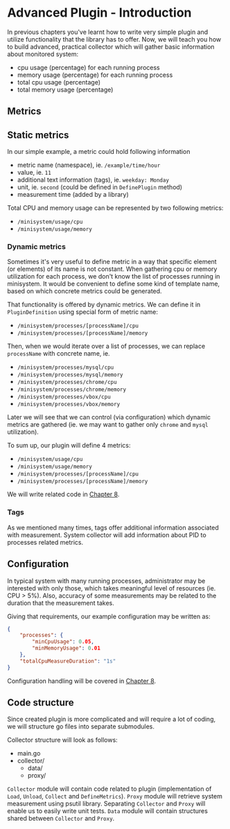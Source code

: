 # Advanced Plugin - Introduction

In previous chapters you've learnt how to write very simple plugin and utilize functionality that the library has to offer. 
Now, we will teach you how to build advanced, practical collector which will gather basic information about monitored system:
- cpu usage (percentage) for each running process 
- memory usage (percentage) for each running process
- total cpu usage (percentage)
- total memory usage (percentage)

## Metrics

## Static metrics

In our simple example, a metric could hold following information
- metric name (namespace), ie. `/example/time/hour`
- value, ie. `11`
- additional text information (tags), ie. `weekday: Monday`
- unit, ie. `second` (could be defined in `DefinePlugin` method)
- measurement time (added by a library)

Total CPU and memory usage can be represented by two following metrics:
- `/minisystem/usage/cpu`
- `/minisystem/usage/memory`

### Dynamic metrics

Sometimes it's very useful to define metric in a way that specific element (or elements) of its name is not constant.
When gathering cpu or memory utilization for each process, we don't know the list of processes running in minisystem.
It would be convenient to define some kind of template name, based on which concrete metrics could be generated.

That functionality is offered by dynamic metrics. We can define it in `PluginDefinition` using special form of metric name:
- `/minisystem/processes/[processName]/cpu`
- `/minisystem/processes/[processName]/memory`

Then, when we would iterate over a list of processes, we can replace `processName` with concrete name, ie.
- `/minisystem/processes/mysql/cpu`
- `/minisystem/processes/mysql/memory`
- `/minisystem/processes/chrome/cpu`
- `/minisystem/processes/chrome/memory`
- `/minisystem/processes/vbox/cpu`
- `/minisystem/processes/vbox/memory`

Later we will see that we can control (via configuration) which dynamic metrics are gathered (ie. we may want to gather only `chrome` and `mysql` utilization).

To sum up, our plugin will define 4 metrics:
- `/minisystem/usage/cpu`
- `/minisystem/usage/memory`
- `/minisystem/processes/[processName]/cpu`
- `/minisystem/processes/[processName]/memory`

We will write related code in [Chapter 8](/tutorial/08-collector/README.md).

### Tags

As we mentioned many times, tags offer additional information associated with measurement. 
System collector will add information about PID to processes related metrics.

## Configuration 

In typical system with many running processes, administrator may be interested with only those, which takes meaningful level of resources (ie. CPU > 5%).
Also, accuracy of some measurements may be related to the duration that the measurement takes.

Giving that requirements, our example configuration may be written as:

```json
{
    "processes": {
        "minCpuUsage": 0.05,
        "minMemoryUsage": 0.01
    },
    "totalCpuMeasureDuration": "1s"
}
```

Configuration handling will be covered in [Chapter 8](/tutorial/08-collector/README.md).

## Code structure

Since created plugin is more complicated and will require a lot of coding, we will structure go files into separate submodules.

Collector structure will look as follows:
- main.go
- collector/
  - data/
  - proxy/

`Collector` module will contain code related to plugin (implementation of `Load`, `Unload`, `Collect` and `DefineMetrics`).
`Proxy` module will retrieve system measurement using psutil library.
Separating `Collector` and `Proxy` will enable us to easily write unit tests. 
`Data` module will contain structures shared between `Collector` and `Proxy`.
